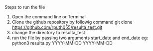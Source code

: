 Steps to run the file
1. Open the command line or Terminal
2. Clone the github repository by followig command
   git clone https://github.com/rputh055/resulta_test.git
3. change the directory to resulta_test
4. run the file by passing two arguments start_date and end_date
  eg: python3 resulta.py YYYY-MM-DD YYYY-MM-DD
  
 
